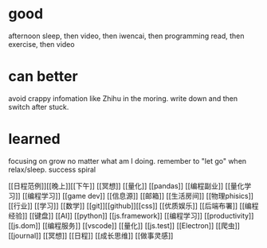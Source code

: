 # good
afternoon sleep, then video, then iwencai, then programming read, then exercise, then video
# can better
avoid crappy infomation like Zhihu in the moring.
write down and then switch after stuck.
# learned
focusing on grow no matter what am I doing.
remember to "let go" when relax/sleep.
success spiral

[[日程范例]][[晚上]][[下午]]
[[冥想]]
[[量化]]
[[pandas]]
[[编程副业]]
[[量化学习]]
[[编程学习]]
[[game dev]]
[[信息源]]
[[邮箱]]
[[生活房间]]
[[物理phisics]]
[[行业]]
[[学习]]
[[数学]]
[[git]][[github]][[css]]
[[优质娱乐]]
[[后端布署]]
[[编程经验]]
[[键盘]]
[[AI]]
[[python]]
[[js.framework]]
[[编程学习]]
[[productivity]]
[[js.dom]]
[[编程服务]]
[[vscode]]
[[量化]]
[[js.test]]
[[Electron]]
[[爬虫]]
[[journal]]
[[冥想]]
[[日程]]
[[成长思维]]
[[做事灵感]]
